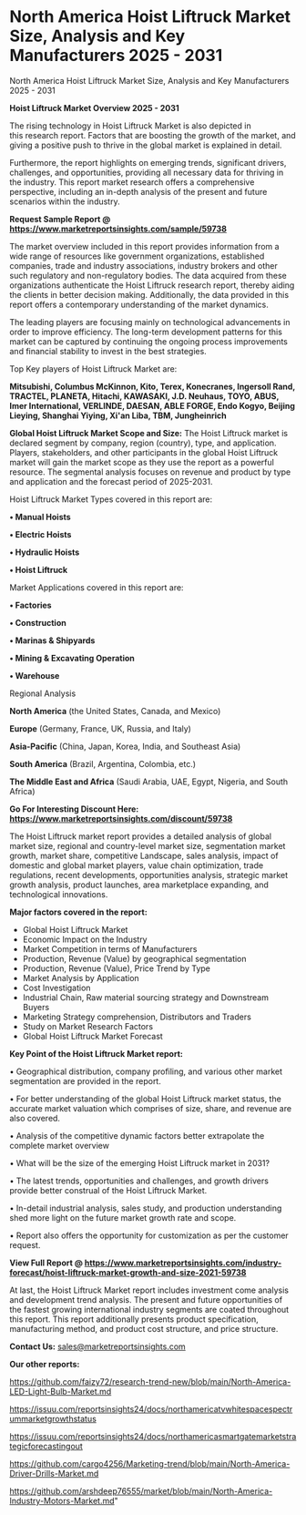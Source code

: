 # North America Hoist Liftruck Market Size, Analysis and Key Manufacturers 2025 - 2031
North America Hoist Liftruck Market Size, Analysis and Key Manufacturers 2025 - 2031

<Strong> Hoist Liftruck Market Overview 2025 - 2031</strong>

The rising technology in Hoist Liftruck Market is also depicted in this research report. Factors that are boosting the growth of the market, and giving a positive push to thrive in the global market is explained in detail.

Furthermore, the report highlights on emerging trends, significant drivers, challenges, and opportunities, providing all necessary data for thriving in the industry. This report market research offers a comprehensive perspective, including an in-depth analysis of the present and future scenarios within the industry.

<strong>Request Sample Report @ <a href=https://www.marketreportsinsights.com/sample/59738>https://www.marketreportsinsights.com/sample/59738</a></strong>

The market overview included in this report provides information from a wide range of resources like government organizations, established companies, trade and industry associations, industry brokers and other such regulatory and non-regulatory bodies. The data acquired from these organizations authenticate the Hoist Liftruck research report, thereby aiding the clients in better decision making. Additionally, the data provided in this report offers a contemporary understanding of the market dynamics.

The leading players are focusing mainly on technological advancements in order to improve efficiency. The long-term development patterns for this market can be captured by continuing the ongoing process improvements and financial stability to invest in the best strategies.

Top Key players of Hoist Liftruck Market are:

<strong>Mitsubishi, Columbus McKinnon, Kito, Terex, Konecranes, Ingersoll Rand, TRACTEL, PLANETA, Hitachi, KAWASAKI, J.D. Neuhaus, TOYO, ABUS, Imer International, VERLINDE, DAESAN, ABLE FORGE, Endo Kogyo, Beijing Lieying, Shanghai Yiying, Xi&#39;an Liba, TBM, Jungheinrich</strong>

<strong><b>Global Hoist Liftruck Market Scope and Size:</b></strong>
The Hoist Liftruck market is declared segment by company, region (country), type, and application. Players, stakeholders, and other participants in the global Hoist Liftruck market will gain the market scope as they use the report as a powerful resource. The segmental analysis focuses on revenue and product by type and application and the forecast period of 2025-2031.

Hoist Liftruck Market Types covered in this report are:

<strong>• Manual Hoists

• Electric Hoists

• Hydraulic Hoists

• Hoist Liftruck</strong>

Market Applications covered in this report are:

<strong>• Factories

• Construction

• Marinas & Shipyards

• Mining & Excavating Operation

• Warehouse</strong> 

Regional Analysis

<strong>North America</strong> (the United States, Canada, and Mexico)

<strong>Europe</strong> (Germany, France, UK, Russia, and Italy)

<strong>Asia-Pacific</strong> (China, Japan, Korea, India, and Southeast Asia)

<strong>South America</strong> (Brazil, Argentina, Colombia, etc.)

<strong>The Middle East and Africa</strong> (Saudi Arabia, UAE, Egypt, Nigeria, and South Africa)

<strong>Go For Interesting Discount Here: <a href=https://www.marketreportsinsights.com/discount/59738>https://www.marketreportsinsights.com/discount/59738</a></strong>

The Hoist Liftruck market report provides a detailed analysis of global market size, regional and country-level market size, segmentation market growth, market share, competitive Landscape, sales analysis, impact of domestic and global market players, value chain optimization, trade regulations, recent developments, opportunities analysis, strategic market growth analysis, product launches, area marketplace expanding, and technological innovations.

<strong><b>Major factors covered in the report:</b></strong>
<ul>
  <li>Global Hoist Liftruck Market </li>
  <li>Economic Impact on the Industry</li>
  <li>Market Competition in terms of Manufacturers</li>
  <li>Production, Revenue (Value) by geographical segmentation</li>
  <li>Production, Revenue (Value), Price Trend by Type</li>
  <li>Market Analysis by Application</li>
  <li>Cost Investigation</li>
  <li>Industrial Chain, Raw material sourcing strategy and Downstream Buyers</li>
  <li>Marketing Strategy comprehension, Distributors and Traders</li>
  <li>Study on Market Research Factors</li>
  <li>Global Hoist Liftruck Market Forecast</li>
</ul>

<strong><b>Key Point of the Hoist Liftruck Market report:</b></strong>

• Geographical distribution, company profiling, and various other market segmentation are provided in the report.

• For better understanding of the global Hoist Liftruck market status, the accurate market valuation which comprises of size, share, and revenue are also covered.

• Analysis of the competitive dynamic factors better extrapolate the complete market overview

• What will be the size of the emerging Hoist Liftruck market in 2031?

• The latest trends, opportunities and challenges, and growth drivers provide better construal of the Hoist Liftruck Market.

• In-detail industrial analysis, sales study, and production understanding shed more light on the future market growth rate and scope.

• Report also offers the opportunity for customization as per the customer request.

<strong><b>View Full Report @ <a href=https://www.marketreportsinsights.com/industry-forecast/hoist-liftruck-market-growth-and-size-2021-59738>https://www.marketreportsinsights.com/industry-forecast/hoist-liftruck-market-growth-and-size-2021-59738</a></b></strong>


At last, the Hoist Liftruck Market report includes investment come analysis and development trend analysis. The present and future opportunities of the fastest growing international industry segments are coated throughout this report. This report additionally presents product specification, manufacturing method, and product cost structure, and price structure.

<strong>Contact Us:</strong>
sales@marketreportsinsights.com

<strong>Our other reports:</strong>

<a href=https://github.com/faizy72/research-trend-new/blob/main/North-America-LED-Light-Bulb-Market.md>https://github.com/faizy72/research-trend-new/blob/main/North-America-LED-Light-Bulb-Market.md</a>

<a href=https://issuu.com/reportsinsights24/docs/northamericatvwhitespacespectrummarketgrowthstatus>https://issuu.com/reportsinsights24/docs/northamericatvwhitespacespectrummarketgrowthstatus</a>

<a href=https://issuu.com/reportsinsights24/docs/northamericasmartgatemarketstrategicforecastingout>https://issuu.com/reportsinsights24/docs/northamericasmartgatemarketstrategicforecastingout</a>

<a href=https://github.com/cargo4256/Marketing-trend/blob/main/North-America-Driver-Drills-Market.md>https://github.com/cargo4256/Marketing-trend/blob/main/North-America-Driver-Drills-Market.md</a>

<a href=https://github.com/arshdeep76555/market/blob/main/North-America-Industry-Motors-Market.md>https://github.com/arshdeep76555/market/blob/main/North-America-Industry-Motors-Market.md</a>"
